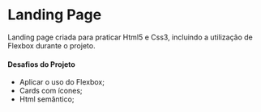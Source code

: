 # Landing Page 
Landing page criada para praticar Html5 e Css3, incluindo a utilização de Flexbox durante o projeto.

#### Desafios do Projeto

- Aplicar o uso do Flexbox;
- Cards com ícones;
- Html semântico;

